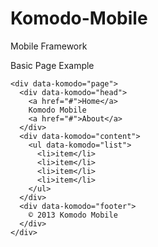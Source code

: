Komodo-Mobile
=============

Mobile Framework

Basic Page Example
```
<div data-komodo="page">
  <div data-komodo="head">
    <a href="#">Home</a>
    Komodo Mobile
    <a href="#">About</a>
  </div>
  <div data-komodo="content">
    <ul data-komodo="list">
      <li>item</li>
      <li>item</li>
      <li>item</li>
      <li>item</li>
    </ul>
  </div>
  <div data-komodo="footer">
    © 2013 Komodo Mobile
  </div>
</div>
```
